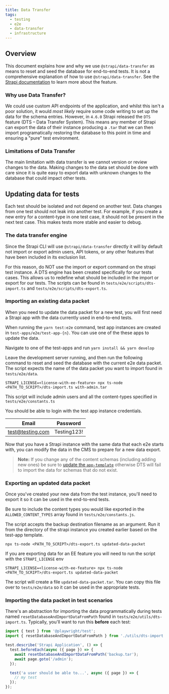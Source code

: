 ```yaml
---
title: Data Transfer
tags:
  - testing
  - e2e
  - data-transfer
  - infrastructure
---
```


## Overview

This document explains how and why we use `@strapi/data-transfer` as means to reset and seed the database for end-to-end tests. It is not a comprehensive explanation of how to use `@strapi/data-transfer`. See the [Strapi documentation](https://docs.strapi.io/developer-docs/latest/developer-resources/data-management.html) to learn more about the feature.

### Why use Data Transfer?

We could use custom API endpoints of the application, and whilst this isn't a poor solution, it would _most likely_ require some code writing to set up the data for the schema entries. However, in `4.6.0` Strapi released the `DTS` feature (DTS – Data Transfer System). This means any member of Strapi can export the data of their instance producing a `.tar` that we can then import programatically restoring the database to this point in time and ensuring a "pure" test environment.

### Limitations of Data Transfer

The main limitation with data transfer is we cannot version or review changes to the data. Making changes to the data set should be done with care since it is quite easy to export data with unknown changes to the database that could impact other tests.

## Updating data for tests

Each test should be isolated and not depend on another test. Data changes from one test should not leak into another test. For example, if you create a new entry for a content-type in one test case, it should not be present in the next test case. This makes tests more stable and easier to debug.

### The data transfer engine

Since the Strapi CLI will use `@strapi/data-transfer` directly it will by default not import or export admin users, API tokens, or any other features that have been included in its exclusion list.

For this reason, do NOT use the import or export command on the strapi test instance. A DTS engine has been created specifically for our tests cases. This allows us to redefine what should be included in the import or export for our tests. The scripts can be found in `tests/e2e/scripts/dts-import.ts` and `tests/e2e/scripts/dts-export.ts`.

### Importing an existing data packet

When you need to update the data packet for a new test, you will first need a Strapi app with the data currently used in end-to-end tests.

When running the `yarn test:e2e` command, test app instances are created in `test-apps/e2e/test-app-{n}`. You can use one of the these apps to update the data.

Navigate to one of the test-apps and run `yarn install && yarn develop`

Leave the development server running, and then run the following command to reset and seed the database with the current e2e data packet. The script expects the name of the data packet you want to import found in `tests/e2e/data`.

```shell
STRAPI_LICENSE=<license-with-ee-feature> npx ts-node <PATH_TO_SCRIPT>/dts-import.ts with-admin.tar
```

This script will include admin users and all the content-types specified in `tests/e2e/constants.ts`

You should be able to login with the test app instance credentials.

| Email            | Password    |
| ---------------- | ----------- |
| test@testing.com | Testing123! |

Now that you have a Strapi instance with the same data that each e2e starts with, you can modify the data in the CMS to prepare for a new data export.

> **Note:** If you change any of the content schemas (including adding new ones) be sure to [update the `app-template`](./01-app-template.md) otherwise DTS will fail to import the data for schemas that do not exist.

### Exporting an updated data packet

Once you've created your new data from the test instance, you'll need to export it so it can be used in the end-to-end tests.

Be sure to include the content types you would like exported in the `ALLOWED_CONTENT_TYPES` array found in `tests/e2e/constants.js`.

The script accepts the backup destination filename as an argument. Run it from the directory of the strapi instance you created earlier based on the test-app template.

```shell
npx ts-node <PATH_TO_SCRIPT>/dts-export.ts updated-data-packet
```

If you are exporting data for an EE feature you will need to run the script with the `STRAPI_LICENSE` env

```shell
STRAPI_LICENSE=<license-with-ee-feature> npx ts-node <PATH_TO_SCRIPT>/dts-export.ts updated-data-packet
```

The script will create a file `updated-data-packet.tar`. You can copy this file over to `tests/e2e/data` so it can be used in the appropriate tests.

### Importing the data packet in test scenarios

There's an abstraction for importing the data programmatically during tests named `resetDatabaseAndImportDataFromPath` found in `tests/e2e/utils/dts-import.ts`. Typically, you'll want to run this **before** each test:

```ts
import { test } from '@playwright/test';
import { resetDatabaseAndImportDataFromPath } from './utils/dts-import';

test.describe('Strapi Application', () => {
  test.beforeEach(async ({ page }) => {
    await resetDatabaseAndImportDataFromPath('backup.tar');
    await page.goto('/admin');
  });

  test('a user should be able to...', async ({ page }) => {
    // my test
  });
});
```
